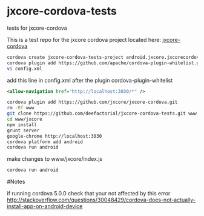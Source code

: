 # jxcore-cordova-tests
tests for jxcore-cordova

This is a test repo for the jxcore cordova project located here:
[jxcore-cordova](https://github.com/jxcore/jxcore-cordova.git)

```sh
cordova create jxcore-cordova-tests-project android.jxcore.jxcorecordova.jxcorecordovatests jxcore-cordova-tests
cordova plugin add https://github.com/apache/cordova-plugin-whitelist.git --save
vi config.xml
```
add this line in config.xml after the plugin cordova-plugin-whitelist

```xml
<allow-navigation href="http://localhost:3030/*" />
```

```sh
cordova plugin add https://github.com/jxcore/jxcore-cordova.git
rm -Rf www
git clone https://github.com/deefactorial/jxcore-cordova-tests.git www
cd www/jxcore
npm install
grunt server
google-chrome http://localhost:3030
cordova platform add android
cordova run android
```

make changes to www/jxcore/index.js

```sh
cordova run android
```

#Notes

if running cordova 5.0.0 check that your not affected by this error
http://stackoverflow.com/questions/30048429/cordova-does-not-actually-install-app-on-android-device
